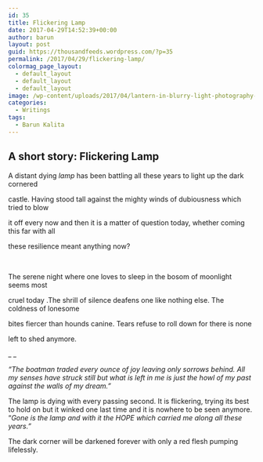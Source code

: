 ```yaml
---
id: 35
title: Flickering Lamp
date: 2017-04-29T14:52:39+00:00
author: barun
layout: post
guid: https://thousandfeeds.wordpress.com/?p=35
permalink: /2017/04/29/flickering-lamp/
colormag_page_layout:
  - default_layout
  - default_layout
  - default_layout
image: /wp-content/uploads/2017/04/lantern-in-blurry-light-photography-hd-wallpaper-2880x1800-78411-800x445.jpg
categories:
  - Writings
tags:
  - Barun Kalita
---
```

## **A short story: Flickering Lamp**

A distant dying _lamp_ has been battling all these years to light up the dark cornered

castle. Having stood tall against the mighty winds of dubiousness which tried to blow

it off every now and then it is a matter of question today, whether coming this far with all

these resilience meant anything now?

&nbsp;

The serene night where one loves to sleep in the bosom of moonlight seems most

cruel today .The shrill of silence deafens one like nothing else. The coldness of lonesome

bites fiercer than hounds canine. Tears refuse to roll down for there is none

left to shed anymore.

_ _

_“The boatman traded every ounce of joy leaving only sorrows behind. All my senses have struck still but what is left in me is just the howl of my past against the walls of my dream.”_

The lamp is dying with every passing second. It is flickering, trying its best to hold on but it winked one last time and it is nowhere to be seen anymore. “_Gone is the lamp and with it the HOPE which carried me along all these years.”_

The dark corner will be darkened forever with only a red flesh pumping lifelessly.

&nbsp;